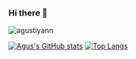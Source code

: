 ### Hi there 👋

<p align="left"> <img src="https://komarev.com/ghpvc/?username=agustiyann&label=Views&color=blueviolet&style=flat" alt="agustiyann" /> </p>

[![Agus's GitHub stats](https://github-readme-stats.vercel.app/api?username=agustiyann&show_icons=true&theme=buefy&hide_border=true)](https://github.com/anuraghazra/github-readme-stats)
[![Top Langs](https://github-readme-stats.vercel.app/api/top-langs/?username=agustiyann&layout=compact&&theme=buefy&hide_border=true)](https://github.com/anuraghazra/github-readme-stats)
